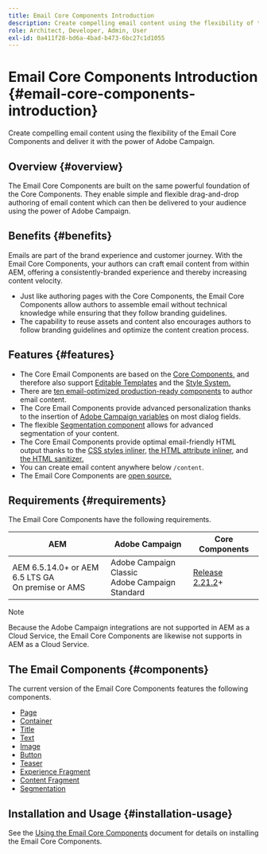 ```yaml
---
title: Email Core Components Introduction
description: Create compelling email content using the flexibility of the Email Core Components and deliver it with the power of Adobe Campaign.
role: Architect, Developer, Admin, User
exl-id: 0a411f28-bd6a-4bad-b473-6bc27c1d1055
---
```


# Email Core Components Introduction {#email-core-components-introduction}

Create compelling email content using the flexibility of the Email Core Components and deliver it with the power of Adobe Campaign.

## Overview {#overview}

The Email Core Components are built on the same powerful foundation of the Core Components. They enable simple and flexible drag-and-drop authoring of email content which can then be delivered to your audience using the power of Adobe Campaign.

## Benefits {#benefits}

Emails are part of the brand experience and customer journey. With the Email Core Components, your authors can craft email content from within AEM, offering a consistently-branded experience and thereby increasing content velocity.

* Just like authoring pages with the Core Components, the Email Core Components allow authors to assemble email without technical knowledge while ensuring that they follow branding guidelines.
* The capability to reuse assets and content also encourages authors to follow branding guidelines and optimize the content creation process.

## Features {#features}

* The Core Email Components are based on the [Core Components,](/help/introduction.md) and therefore also support [Editable Templates](https://experienceleague.adobe.com/docs/experience-manager-cloud-service/sites/authoring/features/templates.html) and the [Style System.](https://experienceleague.adobe.com/docs/experience-manager-cloud-service/content/sites/authoring/features/style-system.html)
* There are [ten email-optimized production-ready components](#components) to author email content.
* The Core Email Components provide advanced personalization thanks to the insertion of [Adobe Campaign variables](campaign-variables.md) on most dialog fields.
* The flexible [Segmentation component](/help/email/components/segmentation.md) allows for advanced segmentation of your content.
* The Core Email Components provide optimal email-friendly HTML output thanks to the [CSS styles inliner,](https://github.com/adobe/aem-core-email-components/wiki/CSS-Styles-Inliner:-Technical-documentation) [the HTML attribute inliner,](https://github.com/adobe/aem-core-email-components/wiki/HTML-Inliner) and [the HTML sanitizer.](https://github.com/adobe/aem-core-email-components/wiki/HTML-Sanitizing)
* You can create email content anywhere below `/content`.
* The Email Core Components are [open source.](https://github.com/adobe/aem-core-email-components)

## Requirements {#requirements}

The Email Core Components have the following requirements.

|AEM|Adobe Campaign|Core Components|
|---|---|---|
|AEM 6.5.14.0+ or AEM 6.5 LTS GA<br>On premise or AMS|Adobe Campaign Classic<br>Adobe Campaign Standard|[Release 2.21.2](/help/versions.md)+|

>[!NOTE]
>
>Because the Adobe Campaign integrations are not supported in AEM as a Cloud Service, the Email Core Components are likewise not supports in AEM as a Cloud Service.

## The Email Components {#components}

The current version of the Email Core Components features the following components.

* [Page](components/page.md)
* [Container](components/container.md)
* [Title](components/title.md)
* [Text](components/text.md)
* [Image](components/image.md)
* [Button](components/button.md)
* [Teaser](components/teaser.md)
* [Experience Fragment](components/experience-fragment.md)
* [Content Fragment](components/content-fragment.md)
* [Segmentation](components/segmentation.md)

## Installation and Usage {#installation-usage}

See the [Using the Email Core Components](using.md) document for details on installing the Email Core Components.
